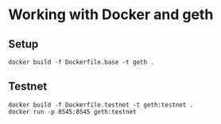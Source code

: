 # Working with Docker and geth

## Setup
    docker build -f Dockerfile.base -t geth .

## Testnet

    docker build -f Dockerfile.testnet -t geth:testnet .
    docker run -p 8545:8545 geth:testnet